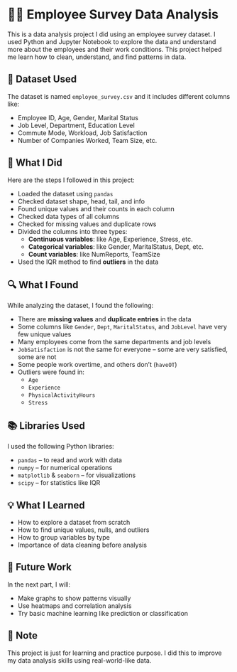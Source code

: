 # 🧑‍💼 Employee Survey Data Analysis

This is a data analysis project I did using an employee survey dataset. I used Python and Jupyter Notebook to explore the data and understand more about the employees and their work conditions. This project helped me learn how to clean, understand, and find patterns in data.

## 📁 Dataset Used
The dataset is named `employee_survey.csv` and it includes different columns like:
- Employee ID, Age, Gender, Marital Status
- Job Level, Department, Education Level
- Commute Mode, Workload, Job Satisfaction
- Number of Companies Worked, Team Size, etc.

## 🔧 What I Did
Here are the steps I followed in this project:
- Loaded the dataset using `pandas`
- Checked dataset shape, head, tail, and info
- Found unique values and their counts in each column
- Checked data types of all columns
- Checked for missing values and duplicate rows
- Divided the columns into three types:
  - **Continuous variables**: like Age, Experience, Stress, etc.
  - **Categorical variables**: like Gender, MaritalStatus, Dept, etc.
  - **Count variables**: like NumReports, TeamSize
- Used the IQR method to find **outliers** in the data

## 🔍 What I Found
While analyzing the dataset, I found the following:
- There are **missing values** and **duplicate entries** in the data
- Some columns like `Gender`, `Dept`, `MaritalStatus`, and `JobLevel` have very few unique values
- Many employees come from the same departments and job levels
- `JobSatisfaction` is not the same for everyone – some are very satisfied, some are not
- Some people work overtime, and others don’t (`haveOT`)
- Outliers were found in:
  - `Age`
  - `Experience`
  - `PhysicalActivityHours`
  - `Stress`

## 📚 Libraries Used
I used the following Python libraries:
- `pandas` – to read and work with data
- `numpy` – for numerical operations
- `matplotlib` & `seaborn` – for visualizations
- `scipy` – for statistics like IQR

## 💡 What I Learned
- How to explore a dataset from scratch
- How to find unique values, nulls, and outliers
- How to group variables by type
- Importance of data cleaning before analysis

## 🧪 Future Work
In the next part, I will:
- Make graphs to show patterns visually
- Use heatmaps and correlation analysis
- Try basic machine learning like prediction or classification

## 📌 Note
This project is just for learning and practice purpose. I did this to improve my data analysis skills using real-world-like data.

